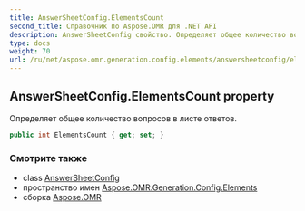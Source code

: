 ```yaml
---
title: AnswerSheetConfig.ElementsCount
second_title: Справочник по Aspose.OMR для .NET API
description: AnswerSheetConfig свойство. Определяет общее количество вопросов в листе ответов.
type: docs
weight: 70
url: /ru/net/aspose.omr.generation.config.elements/answersheetconfig/elementscount/
---
```

## AnswerSheetConfig.ElementsCount property

Определяет общее количество вопросов в листе ответов.

```csharp
public int ElementsCount { get; set; }
```

### Смотрите также

* class [AnswerSheetConfig](../)
* пространство имен [Aspose.OMR.Generation.Config.Elements](../../answersheetconfig/)
* сборка [Aspose.OMR](../../../)


